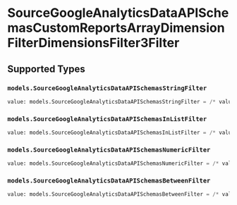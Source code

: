 # SourceGoogleAnalyticsDataAPISchemasCustomReportsArrayDimensionFilterDimensionsFilter3Filter


## Supported Types

### `models.SourceGoogleAnalyticsDataAPISchemasStringFilter`

```python
value: models.SourceGoogleAnalyticsDataAPISchemasStringFilter = /* values here */
```

### `models.SourceGoogleAnalyticsDataAPISchemasInListFilter`

```python
value: models.SourceGoogleAnalyticsDataAPISchemasInListFilter = /* values here */
```

### `models.SourceGoogleAnalyticsDataAPISchemasNumericFilter`

```python
value: models.SourceGoogleAnalyticsDataAPISchemasNumericFilter = /* values here */
```

### `models.SourceGoogleAnalyticsDataAPISchemasBetweenFilter`

```python
value: models.SourceGoogleAnalyticsDataAPISchemasBetweenFilter = /* values here */
```

